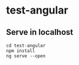 # test-angular
## Serve in localhost
``cd test-angular`` <br>
``npm install`` <br>
``ng serve --open``
